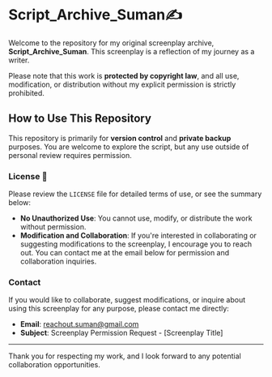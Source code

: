 # Script_Archive_Suman✍️

Welcome to the repository for my original screenplay archive, **Script_Archive_Suman**. This screenplay is a reflection of my journey as a writer.
<!-- ## About the Screenplay 

/*This screenplay is a reflection of my journey as a writer. The story is set in [setting or genre details, if you'd like to include], with an emphasis on [key themes, topics, or the genre]. */ -->

Please note that this work is **protected by copyright law**, and all use, modification, or distribution without my explicit permission is strictly prohibited.

## How to Use This Repository

This repository is primarily for **version control** and **private backup** purposes. You are welcome to explore the script, but any use outside of personal review requires permission.

### License 📃

Please review the `LICENSE` file for detailed terms of use, or see the summary below:

- **No Unauthorized Use**: You cannot use, modify, or distribute the work without permission.
- **Modification and Collaboration**: If you're interested in collaborating or suggesting modifications to the screenplay, I encourage you to reach out. You can contact me at the email below for permission and collaboration inquiries.

### Contact

If you would like to collaborate, suggest modifications, or inquire about using this screenplay for any purpose, please contact me directly:

- **Email**: reachout.suman@gmail.com
- **Subject**: Screenplay Permission Request - [Screenplay Title]

---

Thank you for respecting my work, and I look forward to any potential collaboration opportunities.
